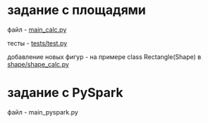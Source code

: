 # задание с площадями
файл - [main_calc.py](https://github.com/dimanplus/test_job/blob/bff1378a6174842b22ef2fddf0c75ae86c66cb3d/main_calc.py#L4)

тесты - [tests/test.py](https://github.com/dimanplus/test_job/blob/bff1378a6174842b22ef2fddf0c75ae86c66cb3d/tests/test.py#L10)

добавление новых фигур - на примере class Rectangle(Shape) в [shape/shape_calc.py](https://github.com/dimanplus/test_job/blob/8016de89e23c0a083013fd6c6b311d689e76f6b2/shape/shape_calc.py#L88C1-L88C23)

# задание с PySpark
файл - main_pyspark.py
